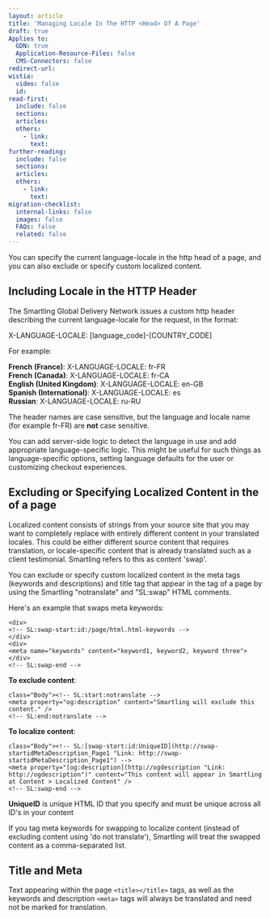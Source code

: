 ```yaml
---
layout: article
title: 'Managing Locale In The HTTP <Head> Of A Page'
draft: true
Applies to:
  GDN: true
  Application-Resource-Files: false
  CMS-Connectors: false
redirect-url:
wistia:
  video: false
  id:
read-first:
  include: false
  sections:
  articles:
  others:
    - link:
      text:
further-reading:
  include: false
  sections:
  articles:
  others:
    - link:
      text:
migration-checklist:
  internal-links: false
  images: false
  FAQs: false
  related: false
---
```



You can specify the current language-locale in the http head of a page, and you can also exclude or specify custom localized content.

## Including Locale in the HTTP Header

The Smartling Global Delivery Network issues a custom http header describing the current language-locale for the request, in the format:

X-LANGUAGE-LOCALE: [language_code]-[COUNTRY_CODE]

For example:

**French (France)**: X-LANGUAGE-LOCALE: fr-FR  
**French (Canada)**: X-LANGUAGE-LOCALE: fr-CA  
**English (United Kingdom)**: X-LANGUAGE-LOCALE: en-GB  
**Spanish (International)**: X-LANGUAGE-LOCALE: es  
**Russian**: X-LANGUAGE-LOCALE: ru-RU

The header names are case sensitive, but the language and locale name (for example fr-FR) are **not** case sensitive.

You can add server-side logic to detect the language in use and add appropriate language-specific logic. This might be useful for such things as language-specific options, setting language defaults for the user or customizing checkout experiences.

## Excluding or Specifying Localized Content in the <head> of a page

Localized content consists of strings from your source site that you may want to completely replace with entirely different content in your translated locales. This could be either different source content that requires translation, or locale-specific content that is already translated such as a client testimonial. Smartling refers to this as content 'swap'.

You can exclude or specify custom localized content in the meta tags (keywords and descriptions) and title tag that appear in the <head> tag of a page by using the Smartling "notranslate" and "SL:swap" HTML comments.

Here's an example that swaps meta keywords:

```
<div>
<!-- SL:swap-start:id:/page/html.html-keywords -->
</div>    
<div>
<meta name="keywords" content="keyword1, keyword2, keyword three">
</div>   
<!-- SL:swap-end -->
```

**To exclude content**:

```
class="Body"><!-- SL:start:notranslate -->  
<meta property="og:description" content="Smartling will exclude this content." />  
<!-- SL:end:notranslate -->
```

**To localize content**:

```
class="Body"><!-- SL:[swap-start:id:UniqueID](http://swap-startidMetaDescription_Page1 "Link: http://swap-startidMetaDescription_Page1") -->  
<meta property="[og:description](http://ogdescription "Link: http://ogdescription")" content="This content will appear in Smartling at Content > Localized Content" />  
<!-- SL:swap-end -->
```

**UniqueID** is unique HTML ID that you specify and must be unique across all ID's in your content

If you tag meta keywords for swapping to localize content (instead of excluding content using 'do not translate'), Smartling will treat the swapped content as a comma-separated list.

## Title and Meta

Text appearing within the page `<title></title>` tags, as well as the keywords and description `<meta>` tags will always be translated and need not be marked for translation.